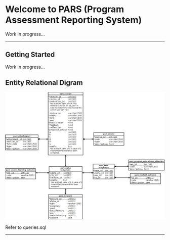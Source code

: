 Welcome to PARS (Program Assessment Reporting System)
===================

Work in progress...

----------

Getting Started
-------------
 
Work in progress...

Entity Relational Digram
-------------


![Alt text](erd.jpeg?raw=true "ERD")

Refer to queries.sql 


----------

 
